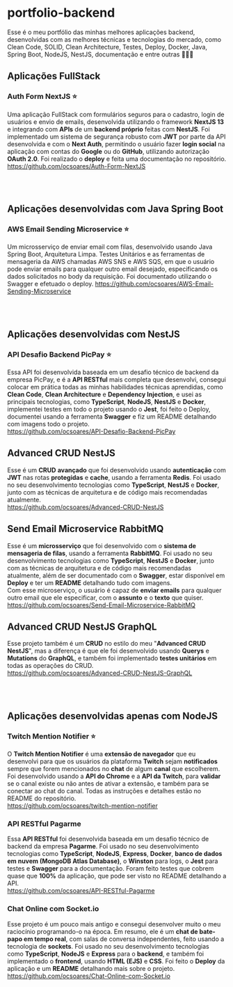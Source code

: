 # portfolio-backend

Esse é o meu portfólio das minhas melhores aplicações backend, desenvolvidas com as melhores técnicas e tecnologias do mercado, como Clean Code, SOLID, Clean Architecture, Testes, Deploy, Docker, Java, Spring Boot, NodeJS, NestJS, documentação e entre outras 👨‍💻💼

## Aplicações FullStack

### Auth Form NextJS ⭐

Uma aplicação FullStack com formulários seguros para o cadastro, login de usuários e envio de emails, desenvolvida utilizando o framework **NextJS 13** e integrando com **APIs** de um **backend próprio** feitas com **NestJS**. Foi implementado um sistema de segurança robusto com **JWT** por parte da API desenvolvida e com o **Next Auth**, permitindo o usuário fazer **login social** na aplicação com contas do **Google** ou do **GitHub**, utilizando autorização **OAuth 2.0**. Foi realizado o **deploy** e feita uma documentação no repositório.<br>
https://github.com/ocsoares/Auth-Form-NextJS

<br>
<br>

## Aplicações desenvolvidas com Java Spring Boot

### AWS Email Sending Microservice ⭐

Um microsserviço de enviar email com filas, desenvolvido usando Java Spring Boot, Arquitetura Limpa. Testes Unitários e as ferramentas de mensageria da AWS chamadas AWS SNS e AWS SQS, em que o usuário pode enviar emails para qualquer outro email desejado, especificando os dados solicitados no body da requisição. Foi documentado utilizando o Swagger e efetuado o deploy.
https://github.com/ocsoares/AWS-Email-Sending-Microservice

<br>
<br>

## Aplicações desenvolvidas com NestJS

### API Desafio Backend PicPay ⭐

Essa API foi desenvolvida baseada em um desafio técnico de backend da empresa PicPay, e é a **API RESTful** mais completa que desenvolvi, consegui colocar em prática todas as minhas habilidades técnicas aprendidas, como **Clean Code**, **Clean Architecture** e **Dependency Injection**, e usei as principais tecnologias, como **TypeScript**, **NodeJS**, **NestJS** e **Docker**, implementei testes em todo o projeto usando o **Jest**, foi feito o Deploy, documentei usando a ferramenta **Swagger** e fiz um README detalhando com imagens todo o projeto.<br>
https://github.com/ocsoares/API-Desafio-Backend-PicPay

## Advanced CRUD NestJS

Esse é um **CRUD** **avançado** que foi desenvolvido usando **autenticação** com **JWT** nas rotas **protegidas** e **cache**, usando a ferramenta **Redis**. Foi usado no seu desenvolvimento tecnologias como **TypeScript**, **NestJS** e **Docker**, junto com as técnicas de arquitetura e de código mais recomendadas atualmente.<br>
https://github.com/ocsoares/Advanced-CRUD-NestJS

## Send Email Microservice RabbitMQ

Esse é um **microsserviço** que foi desenvolvido com o **sistema de mensageria de filas**, usando a ferramenta **RabbitMQ**. Foi usado no seu desenvolvimento tecnologias como **TypeScript**, **NestJS** e **Docker**, junto com as técnicas de arquitetura e de código mais recomendadas atualmente, além de ser documentado com o **Swagger**, estar disponível em **Deploy** e ter um **README** detalhando tudo com imagens.<br>
Com esse microserviço, o usuário é capaz de **enviar emails** para qualquer outro email que ele especificar, com o **assunto** e o **texto** que quiser.<br>
https://github.com/ocsoares/Send-Email-Microservice-RabbitMQ

## Advanced CRUD NestJS GraphQL

Esse projeto também é um **CRUD** no estilo do meu "**Advanced CRUD NestJS**", mas a diferença é que ele foi desenvolvido usando **Querys** e **Mutations** do **GraphQL**, e também foi implementado **testes unitários** em todas as operações do CRUD.<br>
https://github.com/ocsoares/Advanced-CRUD-NestJS-GraphQL

<br>
<br>

## Aplicações desenvolvidas apenas com NodeJS

### Twitch Mention Notifier ⭐

O **Twitch Mention Notifier** é uma **extensão de navegador** que eu desenvolvi para que os usuários da plataforma **Twitch** sejam **notificados** sempre que forem mencionados no **chat** de algum **canal** que escolherem. Foi desenvolvido usando a **API do Chrome** e a **API da Twitch**, para **validar** se o canal existe ou não antes de ativar a extensão, e também para se conectar ao chat do canal. Todas as instruções e detalhes estão no README do repositório.<br>
https://github.com/ocsoares/twitch-mention-notifier

### API RESTful Pagarme

Essa **API RESTful** foi desenvolvida baseada em um desafio técnico de backend da empresa **Pagarme**. Foi usado no seu desenvolvimento tecnologias como **TypeScript**, **NodeJS**, **Express**, **Docker**, **banco de dados em nuvem (MongoDB Atlas Database)**, o **Winston** para logs, o **Jest** para testes e **Swagger** para a documentação. Foram feito testes que cobrem quase que **100%** da aplicação, que pode ser visto no README detalhando a API.<br>
https://github.com/ocsoares/API-RESTful-Pagarme

### Chat Online com Socket.io

Esse projeto é um pouco mais antigo e consegui desenvolver muito o meu raciocínio programando-o na época. Em resumo, ele é um **chat de bate-papo em tempo real**, com salas de conversa independentes, feito usando a tecnologia de **sockets**. Foi usado no seu desenvolvimento tecnologias como **TypeScript**, **NodeJS** e **Express** para o **backend**, e também foi implementado o **frontend**, usando **HTML (EJS)** e **CSS**. Foi feito o **Deploy** da aplicação e um **README** detalhando mais sobre o projeto.<br>
https://github.com/ocsoares/Chat-Online-com-Socket.io
